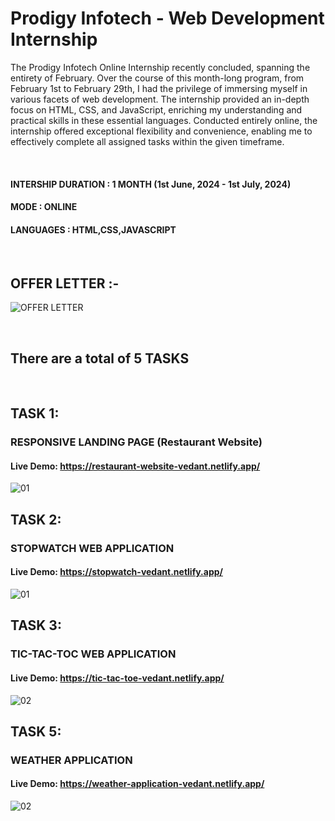 # Prodigy Infotech - Web Development Internship

The Prodigy Infotech Online Internship recently concluded, spanning the entirety of February. Over the course of this month-long program, from February 1st to February 29th, I had the privilege of immersing myself in various facets of web development. The internship provided an in-depth focus on HTML, CSS, and JavaScript, enriching my understanding and practical skills in these essential languages. Conducted entirely online, the internship offered exceptional flexibility and convenience, enabling me to effectively complete all assigned tasks within the given timeframe.

<br>

#### INTERSHIP DURATION : 1 MONTH (1st June, 2024 - 1st July, 2024)

#### MODE : ONLINE

#### LANGUAGES : HTML,CSS,JAVASCRIPT

<br>

## OFFER LETTER :-

![OFFER LETTER](https://github.com/Arvindvadivelu/Prodigy-Infotech/assets/129649393/1003df5a-3dd6-4a77-a8b9-3c32c5b71644)

<br>

## There are a total of 5 TASKS 

<br>

## TASK 1: 
### RESPONSIVE LANDING PAGE (Restaurant Website)

#### Live Demo: https://restaurant-website-vedant.netlify.app/

![01](https://github.com/Arvindvadivelu/Prodigy-Infotech/assets/129649393/a286ee32-6540-4cb6-a41b-b2199e22df6b)


## TASK 2: 
### STOPWATCH WEB APPLICATION

#### Live Demo: https://stopwatch-vedant.netlify.app/

![01](https://github.com/Arvindvadivelu/Prodigy-Infotech/assets/129649393/25b206ad-0660-4889-95cd-dcc906376f17)

## TASK 3: 
### TIC-TAC-TOC WEB APPLICATION

#### Live Demo: https://tic-tac-toe-vedant.netlify.app/

![02](https://github.com/Arvindvadivelu/Prodigy-Infotech/assets/129649393/7ea5371c-9798-4e21-9ce0-8aee482ea448)

## TASK 5: 
### WEATHER APPLICATION

#### Live Demo: https://weather-application-vedant.netlify.app/

![02](https://github.com/Arvindvadivelu/Prodigy-Infotech/assets/129649393/0f8351a5-9067-45f1-929d-eb753358ac99)
